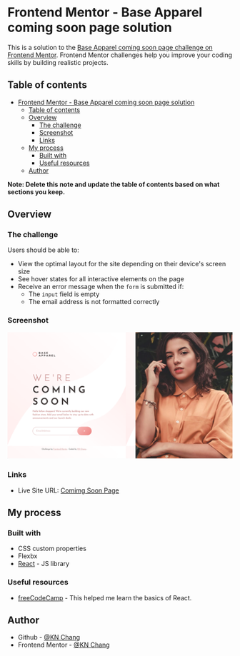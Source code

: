 # Frontend Mentor - Base Apparel coming soon page solution

This is a solution to the [Base Apparel coming soon page challenge on Frontend Mentor](https://www.frontendmentor.io/challenges/base-apparel-coming-soon-page-5d46b47f8db8a7063f9331a0). Frontend Mentor challenges help you improve your coding skills by building realistic projects.

## Table of contents

- [Frontend Mentor - Base Apparel coming soon page solution](#frontend-mentor---base-apparel-coming-soon-page-solution)
  - [Table of contents](#table-of-contents)
  - [Overview](#overview)
    - [The challenge](#the-challenge)
    - [Screenshot](#screenshot)
    - [Links](#links)
  - [My process](#my-process)
    - [Built with](#built-with)
    - [Useful resources](#useful-resources)
  - [Author](#author)

**Note: Delete this note and update the table of contents based on what sections you keep.**

## Overview

### The challenge

Users should be able to:

- View the optimal layout for the site depending on their device's screen size
- See hover states for all interactive elements on the page
- Receive an error message when the `form` is submitted if:
  - The `input` field is empty
  - The email address is not formatted correctly

### Screenshot

![Comming Soon Page Screenshot](./src/assets/images/screenShot-desktop.png)

### Links

- Live Site URL: [Comimg Soon Page](https://kaiens-lab.github.io/Coming-Soon-Page/)

## My process

### Built with

- CSS custom properties
- Flexbx
- [React](https://reactjs.org/) - JS library

### Useful resources

- [freeCodeCamp](https://www.freecodecamp.org/learn) - This helped me learn the basics of React.

## Author

- Github - [@KN Chang](https://github.com/kaiens-lab)
- Frontend Mentor - [@KN Chang](https://www.frontendmentor.io/profile/kaiens-lab)
